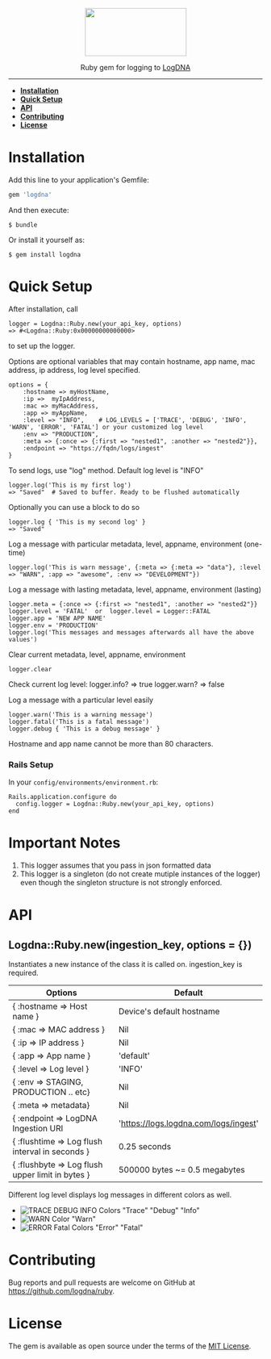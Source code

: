 
<p align="center">
  <a href="https://app.logdna.com">
    <img height="95" width="201" src="https://raw.githubusercontent.com/logdna/artwork/master/logo%2Bruby.png">
  </a>
  <p align="center">Ruby gem for logging to <a href="https://app.logdna.com">LogDNA</a></p>
</p>

---

* **[Installation](#installation)**
* **[Quick Setup](#quick-setup)**
* **[API](#api)**
* **[Contributing](#contributing)**
* **[License](#license)**

# Installation

Add this line to your application's Gemfile:

```ruby
gem 'logdna'
```

And then execute:

    $ bundle

Or install it yourself as:

    $ gem install logdna



# Quick Setup

After installation, call

    logger = Logdna::Ruby.new(your_api_key, options)
    => #<Logdna::Ruby:0x00000000000000>

to set up the logger.

Options are optional variables that may contain hostname, app name, mac address, ip address, log level specified.

    options = {
        :hostname => myHostName,
        :ip =>  myIpAddress,
        :mac => myMacAddress,
        :app => myAppName,
        :level => "INFO",    # LOG_LEVELS = ['TRACE', 'DEBUG', 'INFO', 'WARN', 'ERROR', 'FATAL'] or your customized log level
        :env => "PRODUCTION",
        :meta => {:once => {:first => "nested1", :another => "nested2"}},
        :endpoint => "https://fqdn/logs/ingest"
    }

To send logs, use "log" method. Default log level is "INFO"

    logger.log('This is my first log')
    => "Saved"  # Saved to buffer. Ready to be flushed automatically

Optionally you can use a block to do so

    logger.log { 'This is my second log' }
    => "Saved"

Log a message with particular metadata, level, appname, environment (one-time)

    logger.log('This is warn message', {:meta => {:meta => "data"}, :level => "WARN", :app => "awesome", :env => "DEVELOPMENT"})

Log a message with lasting metadata, level, appname, environment (lasting)

    logger.meta = {:once => {:first => "nested1", :another => "nested2"}}
    logger.level = 'FATAL'  or  logger.level = Logger::FATAL
    logger.app = 'NEW APP NAME'
    logger.env = 'PRODUCTION'
    logger.log('This messages and messages afterwards all have the above values')

Clear current metadata, level, appname, environment

    logger.clear

Check current log level:
    logger.info? => true
    logger.warn? => false

Log a message with a particular level easily

    logger.warn('This is a warning message')
    logger.fatal('This is a fatal message')
    logger.debug { 'This is a debug message' }


Hostname and app name cannot be more than 80 characters.

### Rails Setup
In your `config/environments/environment.rb`:

  ```
  Rails.application.configure do
    config.logger = Logdna::Ruby.new(your_api_key, options)
  end
  ```

# Important Notes

1. This logger assumes that you pass in json formatted data
2. This logger is a singleton (do not create mutiple instances of the logger) even though the singleton structure is not strongly enforced.

# API

## Logdna::Ruby.new(ingestion_key, options = {})

Instantiates a new instance of the class it is called on. ingestion_key is required.

| Options | Default |
|---------|---------|
|{ :hostname => Host name } | Device's default hostname |
|{ :mac => MAC address } | Nil |
|{ :ip => IP address } | Nil |
|{ :app => App name } | 'default' |
|{ :level => Log level } | 'INFO' |
|{ :env => STAGING, PRODUCTION .. etc} | Nil |
|{ :meta => metadata} | Nil |
|{ :endpoint => LogDNA Ingestion URI | 'https://logs.logdna.com/logs/ingest' |
|{ :flushtime => Log flush interval in seconds } | 0.25 seconds |
|{ :flushbyte => Log flush upper limit in bytes } | 500000 bytes ~= 0.5 megabytes |

Different log level displays log messages in different colors as well.
- ![TRACE DEBUG INFO Colors](https://placehold.it/15/515151/000000?text=+)   "Trace"  "Debug"  "Info"
- ![WARN Color](https://placehold.it/15/ec9563/000000?text=+)   "Warn"
- ![ERROR Fatal Colors](https://placehold.it/15/e37e7d/000000?text=+)   "Error"  "Fatal"



# Contributing

Bug reports and pull requests are welcome on GitHub at https://github.com/logdna/ruby.



# License

The gem is available as open source under the terms of the [MIT License](http://opensource.org/licenses/MIT).
